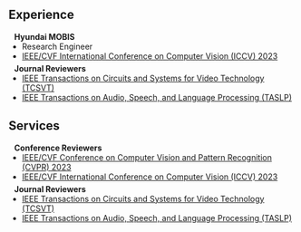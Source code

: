 ## Experience

<h4 style="margin:0 10px 0;">Hyundai MOBIS</h4>

<ul style="margin:0 0 5px;">
  <li><autocolor>Research Engineer</autocolor></li>
  <li><a href="http://iccv2023.thecvf.com/"><autocolor>IEEE/CVF International Conference on Computer Vision (ICCV) 2023</autocolor></a></li>
</ul>

<h4 style="margin:0 10px 0;">Journal Reviewers</h4>

<ul style="margin:0 0 20px;">
  <li><a href="https://ieeexplore.ieee.org/xpl/RecentIssue.jsp?punumber=76"><autocolor>IEEE Transactions on Circuits and Systems for Video Technology (TCSVT)</autocolor></a></li>
  <li><a href="https://ieeexplore.ieee.org/xpl/RecentIssue.jsp?punumber=6570655"><autocolor>IEEE Transactions on Audio, Speech, and Language Processing (TASLP)</autocolor></a></li>
</ul>



## Services

<h4 style="margin:0 10px 0;">Conference Reviewers</h4>

<ul style="margin:0 0 5px;">
  <li><a href="http://cvpr2023.thecvf.com/"><autocolor>IEEE/CVF Conference on Computer Vision and Pattern Recognition (CVPR) 2023</autocolor></a></li>
  <li><a href="http://iccv2023.thecvf.com/"><autocolor>IEEE/CVF International Conference on Computer Vision (ICCV) 2023</autocolor></a></li>
</ul>

<h4 style="margin:0 10px 0;">Journal Reviewers</h4>

<ul style="margin:0 0 20px;">
  <li><a href="https://ieeexplore.ieee.org/xpl/RecentIssue.jsp?punumber=76"><autocolor>IEEE Transactions on Circuits and Systems for Video Technology (TCSVT)</autocolor></a></li>
  <li><a href="https://ieeexplore.ieee.org/xpl/RecentIssue.jsp?punumber=6570655"><autocolor>IEEE Transactions on Audio, Speech, and Language Processing (TASLP)</autocolor></a></li>
</ul>
